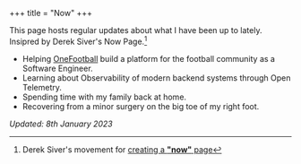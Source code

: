 +++
title = "Now"
+++

This page hosts regular updates about what I have been up to lately.  
Insipred by Derek Siver's Now Page.[^1]

- Helping [OneFootball](https://onefootball.com/en/home) build a platform for the football community as a Software Engineer.
- Learning about Observability of modern backend systems through Open Telemetry.
- Spending time with my family back at home.
- Recovering from a minor surgery on the big toe of my right foot.

*Updated: 8th January 2023*

[^1]: Derek Siver's movement for [creating a **"now"** page](https://nownownow.com/about)
